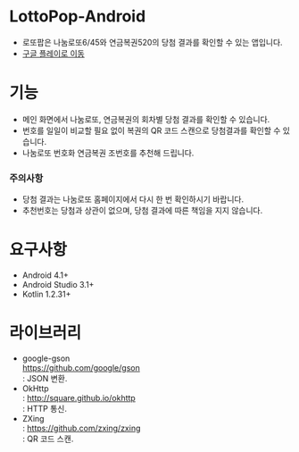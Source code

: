 # LottoPop-Android
* 로또팝은 나눔로또6/45와 연금복권520의 당첨 결과를 확인할 수 있는 앱입니다.
* [구글 플레이로 이동](https://play.google.com/store/apps/details?id=com.prangbi.android.lottopop)


# 기능
* 메인 화면에서 나눔로또, 연금복권의 회차별 당첨 결과를 확인할 수 있습니다.
* 번호를 일일이 비교할 필요 없이 복권의 QR 코드 스캔으로 당첨결과를 확인할 수 있습니다.
* 나눔로또 번호화 연금복권 조번호를 추천해 드립니다.
### 주의사항
* 당첨 결과는 나눔로또 홈페이지에서 다시 한 번 확인하시기 바랍니다.
* 추천번호는 당첨과 상관이 없으며, 당첨 결과에 따른 책임을 지지 않습니다.


# 요구사항
* Android 4.1+
* Android Studio 3.1+
* Kotlin 1.2.31+


# 라이브러리
* google-gson \
  https://github.com/google/gson \
  : JSON 변환.
* OkHttp \
  : http://square.github.io/okhttp \
  : HTTP 통신.
* ZXing \
  : https://github.com/zxing/zxing \
  : QR 코드 스캔.
